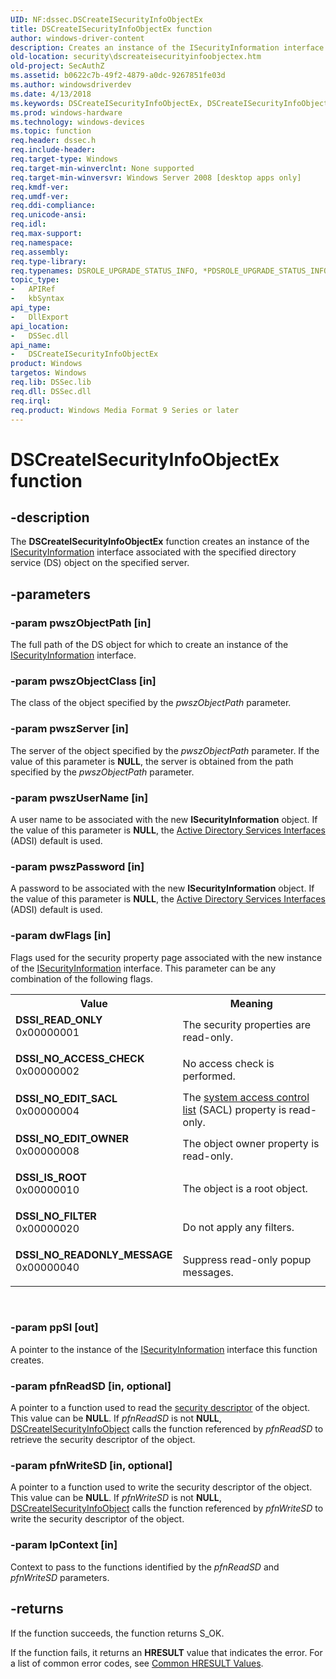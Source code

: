 ```yaml
---
UID: NF:dssec.DSCreateISecurityInfoObjectEx
title: DSCreateISecurityInfoObjectEx function
author: windows-driver-content
description: Creates an instance of the ISecurityInformation interface associated with the specified directory service (DS) object on the specified server.
old-location: security\dscreateisecurityinfoobjectex.htm
old-project: SecAuthZ
ms.assetid: b0622c7b-49f2-4879-a0dc-9267851fe03d
ms.author: windowsdriverdev
ms.date: 4/13/2018
ms.keywords: DSCreateISecurityInfoObjectEx, DSCreateISecurityInfoObjectEx function [Security], DSSI_IS_ROOT, DSSI_NO_ACCESS_CHECK, DSSI_NO_EDIT_OWNER, DSSI_NO_EDIT_SACL, DSSI_NO_FILTER, DSSI_NO_READONLY_MESSAGE, DSSI_READ_ONLY, dssec/DSCreateISecurityInfoObjectEx, security.dscreateisecurityinfoobjectex
ms.prod: windows-hardware
ms.technology: windows-devices
ms.topic: function
req.header: dssec.h
req.include-header: 
req.target-type: Windows
req.target-min-winverclnt: None supported
req.target-min-winversvr: Windows Server 2008 [desktop apps only]
req.kmdf-ver: 
req.umdf-ver: 
req.ddi-compliance: 
req.unicode-ansi: 
req.idl: 
req.max-support: 
req.namespace: 
req.assembly: 
req.type-library: 
req.typenames: DSROLE_UPGRADE_STATUS_INFO, *PDSROLE_UPGRADE_STATUS_INFO
topic_type:
-	APIRef
-	kbSyntax
api_type:
-	DllExport
api_location:
-	DSSec.dll
api_name:
-	DSCreateISecurityInfoObjectEx
product: Windows
targetos: Windows
req.lib: DSSec.lib
req.dll: DSSec.dll
req.irql: 
req.product: Windows Media Format 9 Series or later
---
```


# DSCreateISecurityInfoObjectEx function


## -description


The <b>DSCreateISecurityInfoObjectEx</b> function creates an instance of the <a href="https://msdn.microsoft.com/38d94f36-f149-4b62-a710-8f7359bfd8cd">ISecurityInformation</a> interface associated with the specified directory service (DS) object on the specified server.


## -parameters




### -param pwszObjectPath [in]

The full path of the DS object for which to create an instance of the <a href="https://msdn.microsoft.com/38d94f36-f149-4b62-a710-8f7359bfd8cd">ISecurityInformation</a> interface.


### -param pwszObjectClass [in]

The class of the object specified by the <i>pwszObjectPath</i> parameter.


### -param pwszServer [in]

The server of the object specified by the <i>pwszObjectPath</i> parameter. If the value of this parameter is <b>NULL</b>, the server is obtained from the path specified by the <i>pwszObjectPath</i> parameter.


### -param pwszUserName [in]

A user name to be associated with the new <b>ISecurityInformation</b> object. If the value of this parameter is <b>NULL</b>, the <a href="https://msdn.microsoft.com/b24f9789-b9f5-49c4-9812-298bae8b28a9">Active Directory Services Interfaces</a> (ADSI) default is used.


### -param pwszPassword [in]

A password to be associated with the new <b>ISecurityInformation</b> object. If the value of this parameter is <b>NULL</b>, the <a href="https://msdn.microsoft.com/b24f9789-b9f5-49c4-9812-298bae8b28a9">Active Directory Services Interfaces</a> (ADSI) default is used.


### -param dwFlags [in]

Flags used for the security property page associated with the new instance of the <a href="https://msdn.microsoft.com/38d94f36-f149-4b62-a710-8f7359bfd8cd">ISecurityInformation</a> interface. This parameter can be any combination of the following flags.

<table>
<tr>
<th>Value</th>
<th>Meaning</th>
</tr>
<tr>
<td width="40%"><a id="DSSI_READ_ONLY"></a><a id="dssi_read_only"></a><dl>
<dt><b>DSSI_READ_ONLY</b></dt>
<dt>0x00000001</dt>
</dl>
</td>
<td width="60%">
The security properties are read-only.

</td>
</tr>
<tr>
<td width="40%"><a id="DSSI_NO_ACCESS_CHECK_"></a><a id="dssi_no_access_check_"></a><dl>
<dt><b>DSSI_NO_ACCESS_CHECK </b></dt>
<dt>0x00000002</dt>
</dl>
</td>
<td width="60%">
No access check is performed.

</td>
</tr>
<tr>
<td width="40%"><a id="DSSI_NO_EDIT_SACL"></a><a id="dssi_no_edit_sacl"></a><dl>
<dt><b>DSSI_NO_EDIT_SACL</b></dt>
<dt>0x00000004</dt>
</dl>
</td>
<td width="60%">
The <a href="https://msdn.microsoft.com/3e9d7672-2314-45c8-8178-5a0afcfd0c50">system access control list</a> (SACL) property is read-only.

</td>
</tr>
<tr>
<td width="40%"><a id="DSSI_NO_EDIT_OWNER"></a><a id="dssi_no_edit_owner"></a><dl>
<dt><b>DSSI_NO_EDIT_OWNER</b></dt>
<dt>0x00000008</dt>
</dl>
</td>
<td width="60%">
The object owner property is read-only.

</td>
</tr>
<tr>
<td width="40%"><a id="DSSI_IS_ROOT"></a><a id="dssi_is_root"></a><dl>
<dt><b>DSSI_IS_ROOT</b></dt>
<dt>0x00000010</dt>
</dl>
</td>
<td width="60%">
The object is a root object.

</td>
</tr>
<tr>
<td width="40%"><a id="DSSI_NO_FILTER"></a><a id="dssi_no_filter"></a><dl>
<dt><b>DSSI_NO_FILTER</b></dt>
<dt>0x00000020</dt>
</dl>
</td>
<td width="60%">
Do not apply any filters.

</td>
</tr>
<tr>
<td width="40%"><a id="DSSI_NO_READONLY_MESSAGE"></a><a id="dssi_no_readonly_message"></a><dl>
<dt><b>DSSI_NO_READONLY_MESSAGE</b></dt>
<dt>0x00000040</dt>
</dl>
</td>
<td width="60%">
Suppress read-only popup messages.

</td>
</tr>
</table>
 


### -param ppSI [out]

A pointer to the instance of the <a href="https://msdn.microsoft.com/38d94f36-f149-4b62-a710-8f7359bfd8cd">ISecurityInformation</a> interface this function creates.


### -param pfnReadSD [in, optional]

A pointer to a function used to read the <a href="https://msdn.microsoft.com/3e9d7672-2314-45c8-8178-5a0afcfd0c50">security descriptor</a> of the object. This value can be <b>NULL</b>. If <i>pfnReadSD</i> is not <b>NULL</b>, <a href="https://msdn.microsoft.com/44cd8d55-7232-478a-a3d3-bbf5fc764bcd">DSCreateISecurityInfoObject</a>  calls the function referenced by <i>pfnReadSD</i> to retrieve the security descriptor of the object.


### -param pfnWriteSD [in, optional]

A pointer to  a function used to write the security descriptor of the object. This value can be <b>NULL</b>. If <i>pfnWriteSD</i> is not <b>NULL</b>, <a href="https://msdn.microsoft.com/44cd8d55-7232-478a-a3d3-bbf5fc764bcd">DSCreateISecurityInfoObject</a>  calls the function referenced by <i>pfnWriteSD</i> to write the security descriptor of the object.


### -param lpContext [in]

Context to pass to the functions identified by the <i>pfnReadSD</i> and <i>pfnWriteSD</i> parameters.


## -returns



If the function succeeds, the function returns S_OK.

If the function fails, it returns an <b>HRESULT</b> value that indicates the error. For a list of common error codes, see <a href="https://msdn.microsoft.com/ce52efc3-92c7-40e4-ac49-0c54049e169f">Common HRESULT Values</a>.



